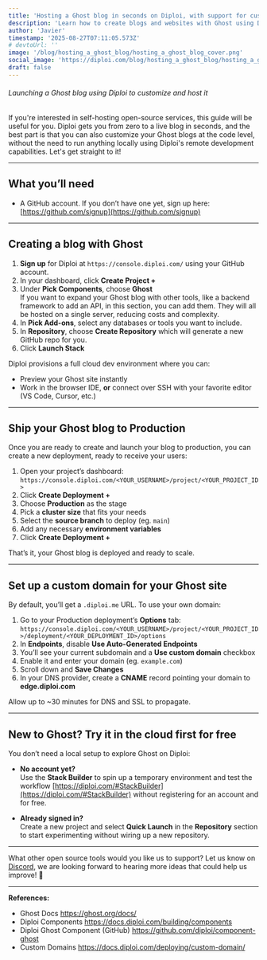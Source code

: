 ```yaml
---
title: 'Hosting a Ghost blog in seconds on Diploi, with support for custom development'
description: 'Learn how to create blogs and websites with Ghost using Diploi'
author: 'Javier'
timestamp: '2025-08-27T07:11:05.573Z'
# devtoUrl: ''
image: '/blog/hosting_a_ghost_blog/hosting_a_ghost_blog_cover.png'
social_image: 'https://diploi.com/blog/hosting_a_ghost_blog/hosting_a_ghost_blog_og.png'
draft: false
---
```


###### Launching a Ghost blog using Diploi to customize and host it

If you're interested in self-hosting open-source services, this guide will be useful for you. Diploi gets you from zero to a live blog in seconds, and the best part is that you can also customize your Ghost blogs at the code level, without the need to run anything locally using Diploi's remote development capabilities. Let's get straight to it!

---

## What you’ll need

- A GitHub account. If you don’t have one yet, sign up here: [https://github.com/signup](https://github.com/signup)

---

## Creating a blog with Ghost

1. **Sign up** for Diploi at `https://console.diploi.com/` using your GitHub account.
2. In your dashboard, click **Create Project +**
3. Under **Pick Components**, choose **Ghost**  
 If you want to expand your Ghost blog with other tools, like a backend framework to add an API, in this section, you can add them. They will all be hosted on a single server, reducing costs and complexity.
4. In **Pick Add-ons**, select any databases or tools you want to include.
5. In **Repository**, choose **Create Repository** which will generate a new GitHub repo for you.
6. Click **Launch Stack**

Diploi provisions a full cloud dev environment where you can:

- Preview your Ghost site instantly
- Work in the browser IDE, **or** connect over SSH with your favorite editor (VS Code, Cursor, etc.)

---

## Ship your Ghost blog to Production

Once you are ready to create and launch your blog to production, you can create a new deployment, ready to receive your users:

1. Open your project’s dashboard:  
   `https://console.diploi.com/<YOUR_USERNAME>/project/<YOUR_PROJECT_ID>`
2. Click **Create Deployment +**
3. Choose **Production** as the stage
4. Pick a **cluster size** that fits your needs
5. Select the **source branch** to deploy (eg. `main`)
6. Add any necessary **environment variables**
7. Click **Create Deployment +**

That’s it, your Ghost blog is deployed and ready to scale.

---

## Set up a custom domain for your Ghost site

By default, you’ll get a `.diploi.me` URL. To use your own domain:

1. Go to your Production deployment’s **Options** tab:  
   `https://console.diploi.com/<YOUR_USERNAME>/project/<YOUR_PROJECT_ID>/deployment/<YOUR_DEPLOYMENT_ID>/options`
2. In **Endpoints**, disable **Use Auto-Generated Endpoints**
3. You’ll see your current subdomain and a **Use custom domain** checkbox
4. Enable it and enter your domain (eg. `example.com`)
5. Scroll down and **Save Changes**
6. In your DNS provider, create a **CNAME** record pointing your domain to **edge.diploi.com**

Allow up to ~30 minutes for DNS and SSL to propagate.

---

## New to Ghost? Try it in the cloud first for free

You don’t need a local setup to explore Ghost on Diploi:

- **No account yet?**  
 Use the **Stack Builder** to spin up a temporary environment and test the workflow [https://diploi.com/#StackBuilder](https://diploi.com/#StackBuilder) without registering for an account and for free.

- **Already signed in?**  
 Create a new project and select **Quick Launch** in the **Repository** section to start experimenting without wiring up a new repository.

---

What other open source tools would you like us to support? Let us know on [Discord](https://discord.gg/vvgQxVjC8G), we are looking forward to hearing more ideas that could help us improve! 🤗

---

**References:**

- Ghost Docs https://ghost.org/docs/
- Diploi Components https://docs.diploi.com/building/components
- Diploi Ghost Component (GitHub) https://github.com/diploi/component-ghost
- Custom Domains https://docs.diploi.com/deploying/custom-domain/

